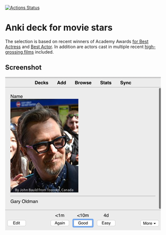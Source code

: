 [![Actions Status](https://github.com/nordstrand/anki-moviestars/workflows/build-deck/badge.svg)](https://github.com/nordstrand/anki-moviestars/actions)
# Anki deck for movie stars

The selection is based on recent winners of Academy Awards [for Best Actress](https://en.wikipedia.org/wiki/Academy_Award_for_Best_Actress) and [Best Actor](https://en.wikipedia.org/wiki/Academy_Award_for_Best_Actor). In addition are actors cast in multiple recent [high-grossing films](https://en.wikipedia.org/wiki/List_of_highest-grossing_films) included.

## Screenshot
![Screen shot](screenshot.png)